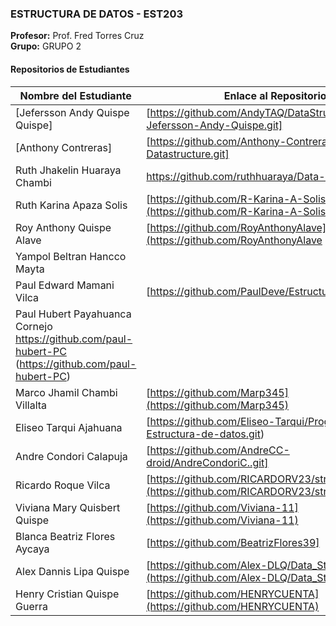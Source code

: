 
### ESTRUCTURA DE DATOS - EST203
**Profesor:** Prof. Fred Torres Cruz  
**Grupo:** GRUPO 2

#### Repositorios de Estudiantes
| Nombre del Estudiante | Enlace al Repositorio |
|--------------|-----------------|
| [Jefersson Andy Quispe Quispe] | [https://github.com/AndyTAQ/DataStruct-2025-Jefersson-Andy-Quispe.git] |
| [Anthony Contreras] | [https://github.com/Anthony-Contreras/Repositorio-Datastructure.git] |
| Ruth Jhakelin Huaraya Chambi | https://github.com/ruthhuaraya/Data-Structure-.git |
| Ruth Karina Apaza Solis | [https://github.com/R-Karina-A-Solis](https://github.com/R-Karina-A-Solis) |
| Roy Anthony Quispe Alave | [https://github.com/RoyAnthonyAlave](https://github.com/RoyAnthonyAlave
|Yampol Beltran Hancco Mayta ||[https://github.com/yampolbeltran](https://github.com/yampolbeltran/estructura)|
| Paul Edward Mamani Vilca | [https://github.com/PaulDeve/Estructura_de_Datos.git] |
| Paul Hubert Payahuanca Cornejo https://github.com/paul-hubert-PC (https://github.com/paul-hubert-PC) |
| Marco Jhamil Chambi Villalta | [https://github.com/Marp345](https://github.com/Marp345) |
| Eliseo Tarqui Ajahuana | [https://github.com/Eliseo-Tarqui/Programas-Estructura-de-datos.git) |
| Andre Condori Calapuja|[https://github.com/AndreCC-droid/AndreCondoriC..git] |
| Ricardo Roque Vilca| [https://github.com/RICARDORV23/structs.git](https://github.com/RICARDORV23/structs.git) |
| Viviana Mary Quisbert Quispe  | [https://github.com/Viviana-11](https://github.com/Viviana-11) |
| Blanca Beatriz Flores Aycaya| [https://github.com/BeatrizFlores39]|
| Alex Dannis Lipa Quispe |[https://github.com/Alex-DLQ/Data_Struct.git](https://github.com/Alex-DLQ/Data_Struct.git)|
| Henry Cristian Quispe Guerra | [https://github.com/HENRYCUENTA](https://github.com/HENRYCUENTA) |
